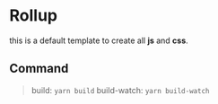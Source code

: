 # Rollup

this is a default template to create all **js** and **css**.

## Command

> build: `yarn build`
> build-watch: `yarn build-watch`
